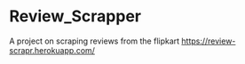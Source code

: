 # Review_Scrapper
A project on scraping reviews from the flipkart
https://review-scrapr.herokuapp.com/
